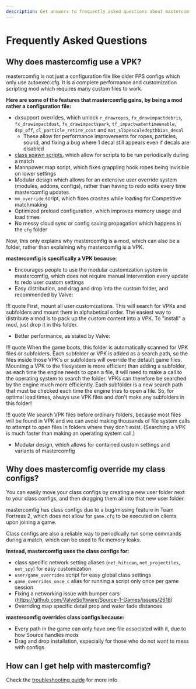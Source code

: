 ```yaml
---
description: Get answers to frequently asked questions about mastercomfig.
---
```


# Frequently Asked Questions

## Why does mastercomfig use a VPK?
mastercomfig is not just a configuration file like older FPS configs which only use autoexec.cfg.
It is a complete performance and customization scripting mod which requires many custom files to work.

**Here are some of the features that mastercomfig gains, by being a mod rather a configuration file:**

* dxsupport overrides, which unlock `r_drawropes`, `fx_drawimpactdebris`, `fx_drawimpactdust`, `fx_drawimpactspark`, `tf_impactwatertimeenable`, `dsp_off`, `cl_particle_retire_cost` and `mat_slopescaledepthbias_decal`
    * These allow for performance improvements for ropes, particles, sound, and fixing a bug where 1 decal still appears even if decals are disabled
* [class spawn scripts](#why-does-mastercomfig-override-my-class-configs), which allow for scripts to be run periodically during a match
* Mannpower map script, which fixes grappling hook ropes being invisible on lower settings
* Modular design which allows for an extensive user override system (modules, addons, configs), rather than having to redo edits every time mastercomfig updates
* `mm_override` script, which fixes crashes while loading for Competitive matchmaking
* Optimized preload configuration, which improves memory usage and load times
* No messy cloud sync or config saving propagation which happens in the `cfg` folder

Now, this only explains why mastercomfig is a mod, which can also be a folder, rather than explaining why mastercomfig is a VPK.

**mastercomfig is specifically a VPK because:**

* Encourages people to use the modular customization system in mastercomfig, which does not require manual intervention every update to redo user custom settings
* Easy distribution, and drag and drop into the custom folder, and recommended by Valve:

!!! quote
    First, mount all user customizations. This will search for VPKs and subfolders
		and mount them in alphabetical order. The easiest way to distribute a mod is to
		pack up the custom content into a VPK. To "install" a mod, just drop it in this
		folder.

* Better performance, as stated by Valve:

!!! quote
    When the game boots, this folder is automatically scanned for VPK files or
    subfolders. Each subfolder or VPK is added as a search path, so the files
    inside those VPK's or subfolders will override the default game files.
    Mounting a VPK to the filesystem is more efficient than adding a subfolder,
    as each time the engine needs to open a file, it will need to make a call to the
    operating system to search the folder. VPKs can therefore be searched by the engine
    much more efficiently. Each subfolder is a new search path that must be checked each
    time the engine tries to open a file. So, for optimal load times, always use VPK files
    and don't make any subfolders in this folder!

!!! quote
    We search VPK files before ordinary folders, because most files will be found in
		VPK and we can avoid making thousands of file system calls to attempt to open files
		in folders where they don't exist. (Searching a VPK is much faster than making an operating
		system call.)

* Modular design, which allows for contained custom settings and variants of mastercomfig

## Why does mastercomfig override my class configs?

You can easily move your class configs by creating a new user folder next to your class configs, and then dragging them all into that new user folder.

mastercomfig has class configs due to a bug/missing feature in Team Fortress 2, which does not allow for `game.cfg` to be executed on clients upon joining a game.

Class configs are also a reliable way to periodically run some commands during a match, which can be used to fix memory leaks.

**Instead, mastercomfig uses the class configs for:**

* class specific network setting aliases (`net_hitscan`, `net_projectiles`, `net_spy`) for easy customization
* `user/game_overrides` script for easy global class settings
* `game_overrides_once_c` alias for running a script only once per game session
* Fixing a networking issue with bumper cars (https://github.com/ValveSoftware/Source-1-Games/issues/2618)
* Overriding map specific detail prop and water fade distances

**mastercomfig overrides class configs because:**

* Every path in the game can only have one file associated with it, due to how Source handles mods
* Drag and drop installation, especially for those who do not want to mess with configs

## How can I get help with mastercomfig?

Check the [troubleshooting guide](next_steps/troubleshoot.md) for more info.
